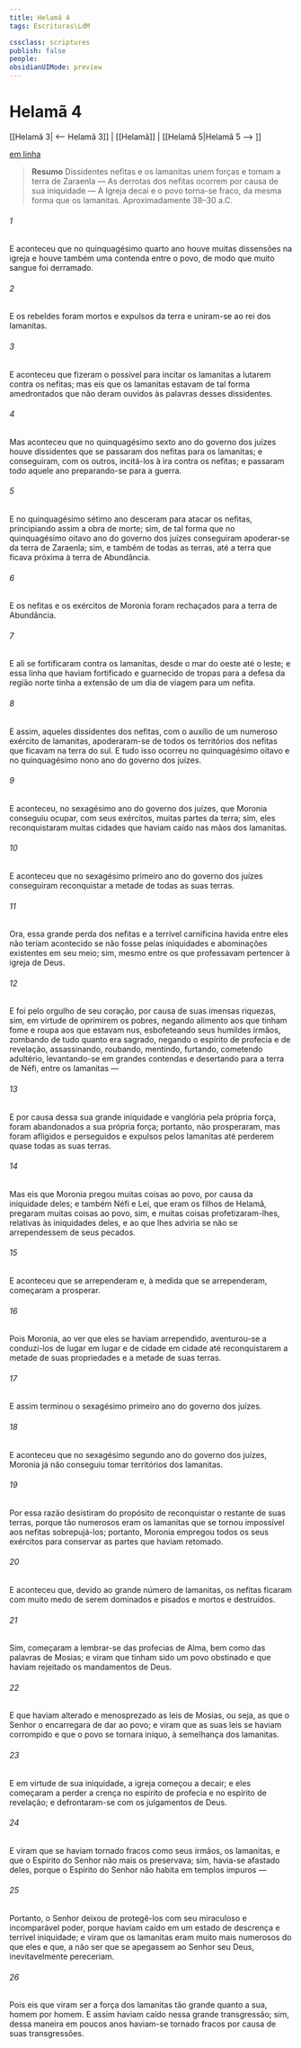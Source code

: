 ```yaml
---
title: Helamã 4
tags: Escrituras\LdM

cssclass: scriptures
publish: false
people:
obsidianUIMode: preview
---
```


# Helamã 4
[[Helamã 3| <-- Helamã 3]] | [[Helamã]] | [[Helamã 5|Helamã 5 --> ]]

[em linha](https://churchofjesuschrist.org/study/scriptures/bofm/hel/4?lang=por)

> __Resumo__
Dissidentes nefitas e os lamanitas unem forças e tomam a terra de Zaraenla — As derrotas dos nefitas ocorrem por causa de sua iniquidade — A Igreja decai e o povo torna-se fraco, da mesma forma que os lamanitas. Aproximadamente 38–30 a.C.

###### 1 
E aconteceu que no quinquagésimo quarto ano houve muitas dissensões na igreja e houve também uma contenda entre o povo, de modo que muito sangue foi derramado.

###### 2 
E os rebeldes foram mortos e expulsos da terra e uniram-se ao rei dos lamanitas.

###### 3 
E aconteceu que fizeram o possível para incitar os lamanitas a lutarem contra os nefitas; mas eis que os lamanitas estavam de tal forma amedrontados que não deram ouvidos às palavras desses dissidentes.

###### 4 
Mas aconteceu que no quinquagésimo sexto ano do governo dos juízes houve dissidentes que se passaram dos nefitas para os lamanitas; e conseguiram, com os outros, incitá-los à ira contra os nefitas; e passaram todo aquele ano preparando-se para a guerra.

###### 5 
E no quinquagésimo sétimo ano desceram para atacar os nefitas, principiando assim a obra de morte; sim, de tal forma que no quinquagésimo oitavo ano do governo dos juízes conseguiram apoderar-se da terra de Zaraenla; sim, e também de todas as terras, até a terra que ficava próxima à terra de Abundância.

###### 6 
E os nefitas e os exércitos de Moronia foram rechaçados para a terra de Abundância.

###### 7 
E ali se fortificaram contra os lamanitas, desde o mar do oeste até o leste; e essa linha que haviam fortificado e guarnecido de tropas para a defesa da região norte tinha a extensão de um dia de viagem para um nefita.

###### 8 
E assim, aqueles dissidentes dos nefitas, com o auxílio de um numeroso exército de lamanitas, apoderaram-se de todos os territórios dos nefitas que ficavam na terra do sul. E tudo isso ocorreu no quinquagésimo oitavo e no quinquagésimo nono ano do governo dos juízes.

###### 9 
E aconteceu, no sexagésimo ano do governo dos juízes, que Moronia conseguiu ocupar, com seus exércitos, muitas partes da terra; sim, eles reconquistaram muitas cidades que haviam caído nas mãos dos lamanitas.

###### 10 
E aconteceu que no sexagésimo primeiro ano do governo dos juízes conseguiram reconquistar a metade de todas as suas terras.

###### 11 
Ora, essa grande perda dos nefitas e a terrível carnificina havida entre eles não teriam acontecido se não fosse pelas iniquidades e abominações existentes em seu meio; sim, mesmo entre os que professavam pertencer à igreja de Deus.

###### 12 
E foi pelo orgulho de seu coração, por causa de suas imensas riquezas, sim, em virtude de oprimirem os pobres, negando alimento aos que tinham fome e roupa aos que estavam nus, esbofeteando seus humildes irmãos, zombando de tudo quanto era sagrado, negando o espírito de profecia e de revelação, assassinando, roubando, mentindo, furtando, cometendo adultério, levantando-se em grandes contendas e desertando para a terra de Néfi, entre os lamanitas —

###### 13 
E por causa dessa sua grande iniquidade e vanglória pela própria força, foram abandonados a sua própria força; portanto, não prosperaram, mas foram afligidos e perseguidos e expulsos pelos lamanitas até perderem quase todas as suas terras.

###### 14 
Mas eis que Moronia pregou muitas coisas ao povo, por causa da iniquidade deles; e também Néfi e Leí, que eram os filhos de Helamã, pregaram muitas coisas ao povo, sim, e muitas coisas profetizaram-lhes, relativas às iniquidades deles, e ao que lhes adviria se não se arrependessem de seus pecados.

###### 15 
E aconteceu que se arrependeram e, à medida que se arrependeram, começaram a prosperar.

###### 16 
Pois Moronia, ao ver que eles se haviam arrependido, aventurou-se a conduzi-los de lugar em lugar e de cidade em cidade até reconquistarem a metade de suas propriedades e a metade de suas terras.

###### 17 
E assim terminou o sexagésimo primeiro ano do governo dos juízes.

###### 18 
E aconteceu que no sexagésimo segundo ano do governo dos juízes, Moronia já não conseguiu tomar territórios dos lamanitas.

###### 19 
Por essa razão desistiram do propósito de reconquistar o restante de suas terras, porque tão numerosos eram os lamanitas que se tornou impossível aos nefitas sobrepujá-los; portanto, Moronia empregou todos os seus exércitos para conservar as partes que haviam retomado.

###### 20 
E aconteceu que, devido ao grande número de lamanitas, os nefitas ficaram com muito medo de serem dominados e pisados e mortos e destruídos.

###### 21 
Sim, começaram a lembrar-se das profecias de Alma, bem como das palavras de Mosias; e viram que tinham sido um povo obstinado e que haviam rejeitado os mandamentos de Deus.

###### 22 
E que haviam alterado e menosprezado as leis de Mosias, ou seja, as que o Senhor o encarregara de dar ao povo; e viram que as suas leis se haviam corrompido e que o povo se tornara iníquo, à semelhança dos lamanitas.

###### 23 
E em virtude de sua iniquidade, a igreja começou a decair; e eles começaram a perder a crença no espírito de profecia e no espírito de revelação; e defrontaram-se com os julgamentos de Deus.

###### 24 
E viram que se haviam tornado fracos como seus irmãos, os lamanitas, e que o Espírito do Senhor não mais os preservava; sim, havia-se afastado deles, porque o Espírito do Senhor não habita em templos impuros —

###### 25 
Portanto, o Senhor deixou de protegê-los com seu miraculoso e incomparável poder, porque haviam caído em um estado de descrença e terrível iniquidade; e viram que os lamanitas eram muito mais numerosos do que eles e que, a não ser que se apegassem ao Senhor seu Deus, inevitavelmente pereceriam.

###### 26 
Pois eis que viram ser a força dos lamanitas tão grande quanto a sua, homem por homem. E assim haviam caído nessa grande transgressão; sim, dessa maneira em poucos anos haviam-se tornado fracos por causa de suas transgressões.

